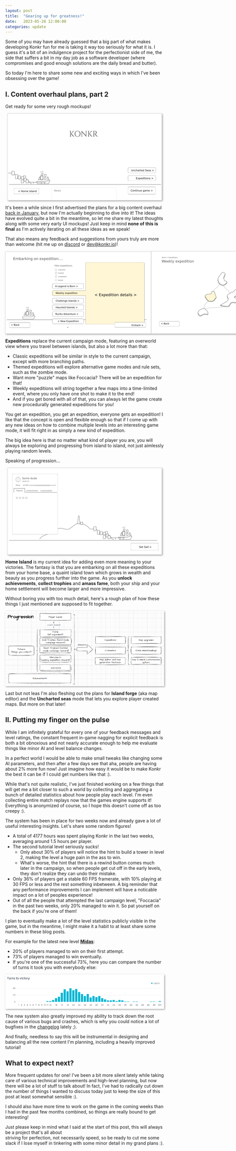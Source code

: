 ```yaml
---
layout: post
title:  "Gearing up for greatness!"
date:   2023-05-28 12:00:00
categories: update
---
```


Some of you may have already guessed that a big part of what makes developing Konkr fun for me is taking 
it way too seriously for what it is. I guess it's a bit of an indulgence project for the perfectionist side of me, the side that
suffers a bit in my day job as a software developer (where compromises and good enough solutions are the daily bread and butter).

So today I'm here to share some new and exciting ways in which I've been obsessing over the game! 

<!-- excerpt-end -->

## I. Content overhaul plans, part 2

Get ready for some very rough mockups!

<style>
.mockup {
    box-shadow: 2px 2px 5px 0px rgba(158,158,158,1);
    text-align:center;
    display: block;
    margin: auto;
}
</style>

<img class="mockup" src="/img/blog/mockups/title.png"/>

It's been a while since I first advertised the plans for a big content overhaul [back in January](/update/2023/01/29/roadmap-update.html), but now I'm actually
beginning to dive into it! The ideas have evolved quite a bit in the meantime, so let me share my latest thoughts 
along with some very early UI mockups! Just keep in mind **none of this is final** as I'm actively iterating on all
these ideas as we speak! 

That also means any feedback and suggestions from yours truly are more than welcome (hit me up on [discord](https://discord.com/invite/C9HucB9arH) or [dev@konkr.io](mailto:dev@konkr.io))!

<p style="display:flex">
<img class="mockup" src="/img/blog/mockups/expeditions1.png"/>
<img class="mockup" src="/img/blog/mockups/expeditions2.png"/>
</p>

**Expeditions** replace the current campaign mode, featuring an overworld view where you travel between islands, but also a lot more than that:
 - Classic expeditions will be similar in style to the current campaign, except with more branching paths.
 - Themed expeditions will explore alternative game modes and rule sets, such as the zombie mode.
 - Want more "puzzle" maps like Foccacia? There will be an expedition for that!
 - Weekly expeditions will string together a few maps into a time-limited event, where you only have one shot to make it to the end!
 - And if you get bored with all of that, you can always let the game create new procedurally generated expeditions for you!

You get an expedition, you get an expedition, everyone gets an expedition! I like that the concept is open and flexible 
enough so that if I come up with any new ideas on how to combine multiple levels into an interesting game mode, 
it will fit right in as simply a new kind of expedition.

The big idea here is that no matter what kind of player you are, you will always be exploring and progressing from island to island,
not just aimlessly playing random levels. 

Speaking of progression...

<img class="mockup" src="/img/blog/mockups/homeisland.png"/>

**Home Island** is my current idea for adding even more meaning to your victories. The fantasy is that you are embarking 
on all these expeditions from your home base, a quaint island town which grows in wealth and beauty as you progress
further into the game. As you **unlock achievements**, **collect trophies** and **amass fame**, both your ship and your
home settlement will become larger and more impressive.

Without boring you with too much detail, here's a rough plan of how these things 
I just mentioned are supposed to fit together.

<img class="mockup" src="/img/blog/mockups/progression.png"/>

Last but not leas I'm also fleshing out the plans for **Island forge** (aka map editor) and the **Uncharted seas** mode 
that lets you explore player created maps. But more on that later!

## II. Putting my finger on the pulse

While I am infinitely grateful for every one of your feedback messages and level ratings, the constant
frequent in-game nagging for explicit feedback is both a bit obnoxious and not nearly accurate enough to help me
evaluate things like minor AI and level balance changes.

In a perfect world I would be able to make small tweaks like changing some AI parameters, and then after a few days see that aha,
people are having about 2% more fun now! Just imagine how easy it would be to make Konkr the best it can be if I could get numbers like that :).

While that's not quite realistic, I've just finished working on a few things that will get me a bit closer to such a world
by collecting and aggregating a bunch of detailed statistics about how people play each level. I'm even collecting entire match
replays now that the games engine supports it! Everything is anonymized of course, so I hope this doesn't come off as too creepy :).

The system has been in place for two weeks now and already gave a lot of useful interesting insights. Let's share some random figures!

- A total of 4177 hours was spent playing Konkr in the last two weeks, averaging around 1.5 hours per player.
- The second tutorial level seriously sucks!
    - Only about 30% of players will notice the hint to build a tower in level 2, making the level a huge pain in the ass to win.
    - What's worse, the hint that there is a rewind button comes much later in the campaign, so when people get cut off in the early levels, they don't realize they can undo their mistake.
- Only 36% of players get a stable 60 FPS framerate, with 10% playing at 30 FPS or less and the rest something inbetween.
  A big reminder that any performance improvements I can implement will have a noticable impact on a lot of peoples experience!
- Out of all the people that attempted the last campaign level, "Foccacia" in the past two weeks, only 20% managed to win it. So pat yourself on the back if you're one of them!

I plan to eventually make a lot of the level statistics publicly visible in the game, but in the meantime, I might make it a habit
to at least share some numbers in these blog posts.

For example for the latest new level **<a href="https://www.konkr.io/#campaign/l-midas" target="_blank">Midas</a>**:
- 20% of players managed to win on their first attempt.
- 73% of players managed to win eventually.
- If you're one of the successful 73%, here you can compare the number of turns it took you with everybody else:

<img class="mockup" src="/img/blog/stats/midas.png"/>

The new system also greatly improved my ability to track down the root cause of various bugs and crashes, which is why you
could notice a lot of bugfixes in the [changelog](/changelog) lately ;).

And finally, needless to say this will be instrumental in designing and balancing all the new content I'm planning, 
including a heavily improved tutorial!

## What to expect next?

More frequent updates for one! I've been a bit more silent lately while taking care of various technical improvements 
and high-level planning, but now there will be a lot of stuff to talk about! In fact, I've had to radically cut down 
the number of things I wanted to discuss today just to keep the size of this post at least somewhat sensible :).

I should also have more time to work on the game in the coming weeks than I had in the past few months combined,
so things are really bound to get interesting! 

Just please keep in mind what I said at the start of this post, this will always be a project that's all about  
striving for perfection, not necessarily speed, so be ready to cut me some slack if I lose myself in tinkering with some
 minor detail in my grand plans :).



